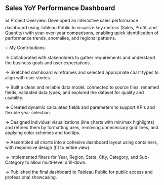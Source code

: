 ## Sales YoY Performance Dashboard
📊 Project Overview:
Developed an interactive sales performance dashboard using Tableau Public to visualize key metrics (Sales, Profit, and Quantity) with year-over-year comparisons, enabling quick identification of performance trends, anomalies, and regional patterns.

💡 My Contributions:

-> Collaborated with stakeholders to gather requirements and understand the business goals and user expectations.

-> Sketched dashboard wireframes and selected appropriate chart types to align with user stories.

-> Built a clean and reliable data model: connected to source files, renamed fields, validated data types, and explored the dataset for quality and usability.

-> Created dynamic calculated fields and parameters to support KPIs and flexible year selection.

-> Designed individual visualizations (line charts with min/max highlights) and refined them by formatting axes, removing unnecessary grid lines, and applying color schemes and tooltips.

-> Assembled all charts into a cohesive dashboard layout using containers, with responsive design (fit to entire view).

-> Implemented filters for Year, Region, State, City, Category, and Sub-Category to allow multi-level drill-down.

-> Published the final dashboard to Tableau Public for public access and professional showcasing.
